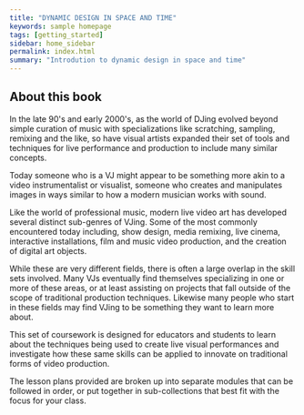 ```yaml
---
title: "DYNAMIC DESIGN IN SPACE AND TIME"
keywords: sample homepage
tags: [getting_started]
sidebar: home_sidebar
permalink: index.html
summary: "Introdution to dynamic design in space and time"
---
```


## About this book

In the late 90's and early 2000's, as the world of DJing evolved beyond simple curation of music with specializations like scratching, sampling, remixing and the like, so have visual artists expanded their set of tools and techniques for live performance and production to include many similar concepts.

Today someone who is a VJ might appear to be something more akin to a video instrumentalist or visualist, someone who creates and manipulates images in ways similar to how a modern musician works with sound.

Like the world of professional music, modern live video art has developed several distinct sub-genres of VJing. Some of the most commonly encountered today including, show design, media remixing, live cinema, interactive installations, film and music video  production, and the creation of digital art objects.

While these are very different fields, there is often a large overlap in the skill sets involved. Many VJs eventually find themselves specializing in one or more of these areas, or at least assisting on projects that fall outside of the scope of traditional production techniques. Likewise many people who start in these fields may find VJing to be something they want to learn more about.

This set of coursework is designed for educators and students to learn about the techniques being used to create live visual performances and investigate how these same skills can be applied to innovate on traditional forms of video production.

The lesson plans provided are broken up into separate modules that can be followed in order, or put together in sub-collections that best fit with the focus for your class.
